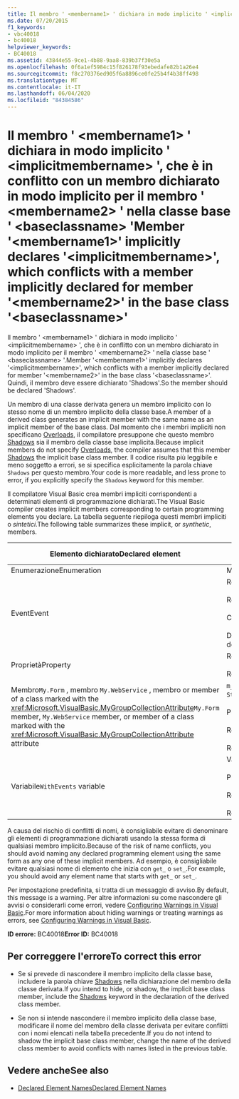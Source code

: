 ```yaml
---
title: Il membro ' <membername1> ' dichiara in modo implicito ' <implicitmembername> ', che è in conflitto con un membro dichiarato in modo implicito per il membro ' <membername2> ' nella classe base ' <baseclassname> '
ms.date: 07/20/2015
f1_keywords:
- vbc40018
- bc40018
helpviewer_keywords:
- BC40018
ms.assetid: 43844e55-9ce1-4b88-9aa8-839b37f30e5a
ms.openlocfilehash: 0f6a1ef5984c15f826178f93ebedafe82b1a26e4
ms.sourcegitcommit: f8c270376ed905f6a8896ce0fe25b4f4b38ff498
ms.translationtype: MT
ms.contentlocale: it-IT
ms.lasthandoff: 06/04/2020
ms.locfileid: "84384586"
---
```

# <a name="member-membername1-implicitly-declares-implicitmembername-which-conflicts-with-a-member-implicitly-declared-for-member-membername2-in-the-base-class-baseclassname"></a><span data-ttu-id="3e449-102">Il membro ' \<membername1> ' dichiara in modo implicito ' \<implicitmembername> ', che è in conflitto con un membro dichiarato in modo implicito per il membro ' \<membername2> ' nella classe base ' \<baseclassname> '</span><span class="sxs-lookup"><span data-stu-id="3e449-102">Member '\<membername1>' implicitly declares '\<implicitmembername>', which conflicts with a member implicitly declared for member '\<membername2>' in the base class '\<baseclassname>'</span></span>
<span data-ttu-id="3e449-103">Il membro ' \<membername1> ' dichiara in modo implicito ' \<implicitmembername> ', che è in conflitto con un membro dichiarato in modo implicito per il membro ' \<membername2> ' nella classe base ' \<baseclassname> '.</span><span class="sxs-lookup"><span data-stu-id="3e449-103">Member '\<membername1>' implicitly declares '\<implicitmembername>', which conflicts with a member implicitly declared for member '\<membername2>' in the base class '\<baseclassname>'.</span></span> <span data-ttu-id="3e449-104">Quindi, il membro deve essere dichiarato 'Shadows'.</span><span class="sxs-lookup"><span data-stu-id="3e449-104">So the member should be declared 'Shadows'.</span></span>  
  
 <span data-ttu-id="3e449-105">Un membro di una classe derivata genera un membro implicito con lo stesso nome di un membro implicito della classe base.</span><span class="sxs-lookup"><span data-stu-id="3e449-105">A member of a derived class generates an implicit member with the same name as an implicit member of the base class.</span></span> <span data-ttu-id="3e449-106">Dal momento che i membri impliciti non specificano [Overloads](../language-reference/modifiers/overloads.md), il compilatore presuppone che questo membro [Shadows](../language-reference/modifiers/shadows.md) sia il membro della classe base implicita.</span><span class="sxs-lookup"><span data-stu-id="3e449-106">Because implicit members do not specify [Overloads](../language-reference/modifiers/overloads.md), the compiler assumes that this member [Shadows](../language-reference/modifiers/shadows.md) the implicit base class member.</span></span> <span data-ttu-id="3e449-107">Il codice risulta più leggibile e meno soggetto a errori, se si specifica esplicitamente la parola chiave `Shadows` per questo membro.</span><span class="sxs-lookup"><span data-stu-id="3e449-107">Your code is more readable, and less prone to error, if you explicitly specify the `Shadows` keyword for this member.</span></span>  
  
 <span data-ttu-id="3e449-108">Il compilatore Visual Basic crea membri impliciti corrispondenti a determinati elementi di programmazione dichiarati.</span><span class="sxs-lookup"><span data-stu-id="3e449-108">The Visual Basic compiler creates implicit members corresponding to certain programming elements you declare.</span></span> <span data-ttu-id="3e449-109">La tabella seguente riepiloga questi membri impliciti o *sintetici*.</span><span class="sxs-lookup"><span data-stu-id="3e449-109">The following table summarizes these implicit, or *synthetic*, members.</span></span>  
  
|<span data-ttu-id="3e449-110">Elemento dichiarato</span><span class="sxs-lookup"><span data-stu-id="3e449-110">Declared element</span></span>|<span data-ttu-id="3e449-111">Membri creati in modo implicito</span><span class="sxs-lookup"><span data-stu-id="3e449-111">Implicitly created members</span></span>|  
|----------------------|--------------------------------|  
|<span data-ttu-id="3e449-112">Enumerazione</span><span class="sxs-lookup"><span data-stu-id="3e449-112">Enumeration</span></span>|<span data-ttu-id="3e449-113">Membro`value__`</span><span class="sxs-lookup"><span data-stu-id="3e449-113">`value__` member</span></span>|  
|<span data-ttu-id="3e449-114">Event</span><span class="sxs-lookup"><span data-stu-id="3e449-114">Event</span></span>|<span data-ttu-id="3e449-115">Routine`add_<eventname>`</span><span class="sxs-lookup"><span data-stu-id="3e449-115">`add_<eventname>` procedure</span></span><br /><br /> <span data-ttu-id="3e449-116">Routine`remove_<eventname>`</span><span class="sxs-lookup"><span data-stu-id="3e449-116">`remove_<eventname>` procedure</span></span><br /><br /> <span data-ttu-id="3e449-117">Campo di`<eventname>Event`</span><span class="sxs-lookup"><span data-stu-id="3e449-117">`<eventname>Event` field</span></span><br /><br /> <span data-ttu-id="3e449-118">Delegato`<eventname>EventHandler`</span><span class="sxs-lookup"><span data-stu-id="3e449-118">`<eventname>EventHandler` delegate</span></span>|  
|<span data-ttu-id="3e449-119">Proprietà</span><span class="sxs-lookup"><span data-stu-id="3e449-119">Property</span></span>|<span data-ttu-id="3e449-120">Routine`get_<propertyname>`</span><span class="sxs-lookup"><span data-stu-id="3e449-120">`get_<propertyname>` procedure</span></span><br /><br /> <span data-ttu-id="3e449-121">Routine`set_<propertyname>`</span><span class="sxs-lookup"><span data-stu-id="3e449-121">`set_<propertyname>` procedure</span></span>|  
|<span data-ttu-id="3e449-122">Membro`My.Form` , membro `My.WebService` , membro or member of a class marked with the <xref:Microsoft.VisualBasic.MyGroupCollectionAttribute></span><span class="sxs-lookup"><span data-stu-id="3e449-122">`My.Form` member, `My.WebService` member, or member of a class marked with the <xref:Microsoft.VisualBasic.MyGroupCollectionAttribute> attribute</span></span>|<span data-ttu-id="3e449-123">`m_<variablename>``Static`variabile</span><span class="sxs-lookup"><span data-stu-id="3e449-123">`m_<variablename>` `Static` variable</span></span><br /><br /> <span data-ttu-id="3e449-124">Proprietà `<variablename>`</span><span class="sxs-lookup"><span data-stu-id="3e449-124">`<variablename>` property</span></span><br /><br /> <span data-ttu-id="3e449-125">Routine`get_<variablename>`</span><span class="sxs-lookup"><span data-stu-id="3e449-125">`get_<variablename>` procedure</span></span><br /><br /> <span data-ttu-id="3e449-126">Routine`set_<variablename>`</span><span class="sxs-lookup"><span data-stu-id="3e449-126">`set_<variablename>` procedure</span></span>|  
|<span data-ttu-id="3e449-127">Variabile</span><span class="sxs-lookup"><span data-stu-id="3e449-127">`WithEvents` variable</span></span>|<span data-ttu-id="3e449-128">Variabile</span><span class="sxs-lookup"><span data-stu-id="3e449-128">`_<variablename>` variable</span></span><br /><br /> <span data-ttu-id="3e449-129">Proprietà `<variablename>`</span><span class="sxs-lookup"><span data-stu-id="3e449-129">`<variablename>` property</span></span><br /><br /> <span data-ttu-id="3e449-130">Routine`get_<variablename>`</span><span class="sxs-lookup"><span data-stu-id="3e449-130">`get_<variablename>` procedure</span></span><br /><br /> <span data-ttu-id="3e449-131">Routine`set_<variablename>`</span><span class="sxs-lookup"><span data-stu-id="3e449-131">`set_<variablename>` procedure</span></span>|  
  
 <span data-ttu-id="3e449-132">A causa del rischio di conflitti di nomi, è consigliabile evitare di denominare gli elementi di programmazione dichiarati usando la stessa forma di qualsiasi membro implicito.</span><span class="sxs-lookup"><span data-stu-id="3e449-132">Because of the risk of name conflicts, you should avoid naming any declared programming element using the same form as any one of these implicit members.</span></span> <span data-ttu-id="3e449-133">Ad esempio, è consigliabile evitare qualsiasi nome di elemento che inizia con `get_` o `set_`.</span><span class="sxs-lookup"><span data-stu-id="3e449-133">For example, you should avoid any element name that starts with `get_` or `set_`.</span></span>  
  
 <span data-ttu-id="3e449-134">Per impostazione predefinita, si tratta di un messaggio di avviso.</span><span class="sxs-lookup"><span data-stu-id="3e449-134">By default, this message is a warning.</span></span> <span data-ttu-id="3e449-135">Per altre informazioni su come nascondere gli avvisi o considerarli come errori, vedere [Configuring Warnings in Visual Basic](/visualstudio/ide/configuring-warnings-in-visual-basic).</span><span class="sxs-lookup"><span data-stu-id="3e449-135">For more information about hiding warnings or treating warnings as errors, see [Configuring Warnings in Visual Basic](/visualstudio/ide/configuring-warnings-in-visual-basic).</span></span>  
  
 <span data-ttu-id="3e449-136">**ID errore:** BC40018</span><span class="sxs-lookup"><span data-stu-id="3e449-136">**Error ID:** BC40018</span></span>  
  
## <a name="to-correct-this-error"></a><span data-ttu-id="3e449-137">Per correggere l'errore</span><span class="sxs-lookup"><span data-stu-id="3e449-137">To correct this error</span></span>  
  
- <span data-ttu-id="3e449-138">Se si prevede di nascondere il membro implicito della classe base, includere la parola chiave [Shadows](../language-reference/modifiers/shadows.md) nella dichiarazione del membro della classe derivata.</span><span class="sxs-lookup"><span data-stu-id="3e449-138">If you intend to hide, or shadow, the implicit base class member, include the [Shadows](../language-reference/modifiers/shadows.md) keyword in the declaration of the derived class member.</span></span>  
  
- <span data-ttu-id="3e449-139">Se non si intende nascondere il membro implicito della classe base, modificare il nome del membro della classe derivata per evitare conflitti con i nomi elencati nella tabella precedente.</span><span class="sxs-lookup"><span data-stu-id="3e449-139">If you do not intend to shadow the implicit base class member, change the name of the derived class member to avoid conflicts with names listed in the previous table.</span></span>  
  
## <a name="see-also"></a><span data-ttu-id="3e449-140">Vedere anche</span><span class="sxs-lookup"><span data-stu-id="3e449-140">See also</span></span>

- [<span data-ttu-id="3e449-141">Declared Element Names</span><span class="sxs-lookup"><span data-stu-id="3e449-141">Declared Element Names</span></span>](../programming-guide/language-features/declared-elements/declared-element-names.md)
